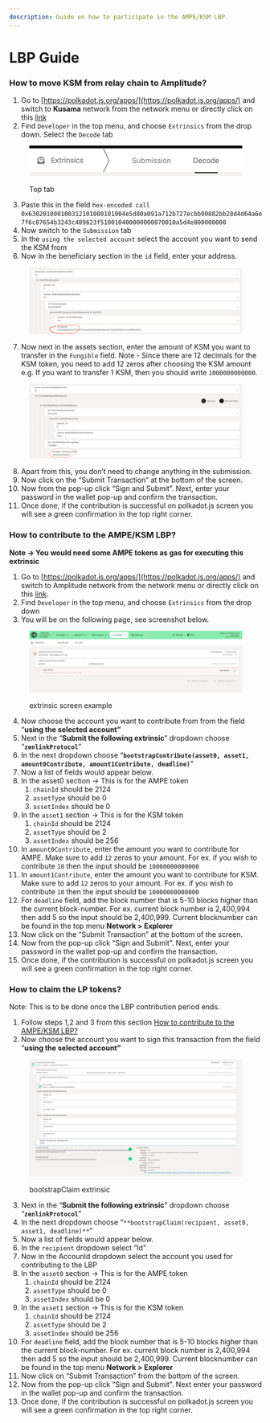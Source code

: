 ```yaml
---
description: Guide on how to participate in the AMPE/KSM LBP.
---
```


# LBP Guide

### How to move KSM from relay chain to Amplitude?

1. Go to [https://polkadot.js.org/apps/](https://polkadot.js.org/apps/) and switch to **Kusama** network from the network menu or directly click on this [link](https://polkadot.js.org/apps/?rpc=wss%3A%2F%2Fksm-rpc.stakeworld.io#/extrinsics/decode)
2. Find `Developer` in the top menu, and choose `Extrinsics` from the drop down. Select the `Decode` tab

<figure><img src="../.gitbook/assets/image (2).png" alt=""><figcaption><p>Top tab</p></figcaption></figure>

3. Paste this in the field `hex-encoded call 0x630201000100312101000101004e5d80a091a712b727ecbb00882bb28d4d64a6e7f6c87654b3243c489623f510010400000000070010a5d4e800000000`
4. Now switch to the `Submission` tab
5. In the `using the selected account` select the account you want to send the KSM from
6. Now in the beneficiary section in the `id` field, enter your address.

<figure><img src="../.gitbook/assets/image (1) (1).png" alt=""><figcaption></figcaption></figure>

7. Now next in the assets section, enter the amount of KSM you want to transfer in the `Fungible` field. Note - Since there are 12 decimals for the KSM token, you need to add 12 zeros after choosing the KSM amount e.g. If you want to transfer 1 KSM, then you should write `1000000000000`.

<figure><img src="../.gitbook/assets/image (2) (1).png" alt=""><figcaption></figcaption></figure>

8. Apart from this, you don’t need to change anything in the submission.
9. Now click on the “Submit Transaction” at the bottom of the screen.
10. Now from the pop-up click “Sign and Submit”. Next, enter your password in the wallet pop-up and confirm the transaction.
11. Once done, if the contribution is successful on polkadot.js screen you will see a green confirmation in the top right corner.

###

### How to contribute to the AMPE/KSM LBP?

**Note → You would need some AMPE tokens as gas for executing this extrinsic**

1. Go to [https://polkadot.js.org/apps/](https://polkadot.js.org/apps/) and switch to Amplitude network from the network menu or directly click on this [link](https://polkadot.js.org/apps/?rpc=wss%3A%2F%2Famplitude-rpc.dwellir.com#/explorer).
2. Find `Developer` in the top menu, and choose `Extrinsics` from the drop down
3. You will be on the following page, see screenshot below.

<figure><img src="../.gitbook/assets/Screenshot 2023-08-29 at 4.45.45 PM.png" alt=""><figcaption><p>extrinsic screen example</p></figcaption></figure>

4. Now choose the account you want to contribute from from the field “**using the selected account”**
5. Next in the “**Submit the following extrinsic**” dropdown choose “**`zenlinkProtocol`**”
6. In the next dropdown choose “**`bootstrapContribute(asset0, asset1, amount0Contribute, amount1Contribute, deadline)`**”
7. Now a list of fields would appear below.
8. In the asset0 section → This is for the AMPE token
   1. `chainId` should be 2124
   2. `assetType` should be 0
   3. `assetIndex` should be 0
9. In the `asset1` section → This is for the KSM token
   1. `chainId` should be 2124
   2. `assetType` should be 2
   3. `assetIndex` should be 256
10. In `amount0Contribute`, enter the amount you want to contribute for AMPE. Make sure to add `12` zeros to your amount. For ex. if you wish to contribute `10` then the input should be `10000000000000`
11. In `amount1Contribute`, enter the amount you want to contribute for KSM. Make sure to add `12` zeros to your amount. For ex. if you wish to contribute `10` then the input should be `10000000000000`
12. For `deadline` field, add the block number that is 5-10 blocks higher than the current block-number. For ex. current block number is 2,400,994 then add 5 so the input should be 2,400,999. Current blocknumber can be found in the top menu **Network > Explorer**
13. Now click on the “Submit Transaction” at the bottom of the screen.
14. Now from the pop-up click “Sign and Submit”. Next, enter your password in the wallet pop-up and confirm the transaction.
15. Once done, if the contribution is successful on polkadot.js screen you will see a green confirmation in the top right corner.

### How to claim the LP tokens?

Note: This is to be done once the LBP contribution period ends.

1. Follow steps 1,2 and 3 from this section [How to contribute to the AMPE/KSM LBP?](https://pendulum.gitbook.io/pendulum-docs/community/lbp-guide#how-to-contribute-to-the-ampe-ksm-lbp)
2. Now choose the account you want to sign this transaction from the field “**using the selected account”**

<figure><img src="../.gitbook/assets/Untitled.png" alt=""><figcaption><p>bootstrapClaim extrinsic</p></figcaption></figure>

3. Next in the “**Submit the following extrinsic**” dropdown choose “**`zenlinkProtocol`**”
4. In the next dropdown choose “`**bootstrapClaim(recipient, asset0, asset1, deadline)**`”
5. Now a list of fields would appear below.
6. In the `recipient` dropdown select “Id”
7. Now in the AccounId dropdown select the account you used for contributing to the LBP
8. In the `asset0` section → This is for the AMPE token
   1. `chainId` should be 2124
   2. `assetType` should be 0
   3. `assetIndex` should be 0
9. In the `asset1` section → This is for the KSM token
   1. `chainId` should be 2124
   2. `assetType` should be 2
   3. `assetIndex` should be 256
10. For `deadline` field, add the block number that is 5-10 blocks higher than the current block-number. For ex. current block number is 2,400,994 then add 5 so the input should be 2,400,999. Current blocknumber can be found in the top menu **Network > Explorer**
11. Now click on “Submit Transaction” from the bottom of the screen.
12. Now from the pop-up click “Sign and Submit”. Next enter your password in the wallet pop-up and confirm the transaction.
13. Once done, if the contribution is successful on polkadot.js screen you will see a green confirmation in the top right corner.
